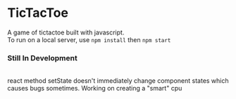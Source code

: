 # TicTacToe
A game of tictactoe built with javascript.</br>
To run on a local server, use `npm install` then `npm start`
</br>
<h3>Still In Development</h3></br>
react method setState doesn't immediately change component states which causes bugs sometimes.
Working on creating a "smart" cpu 
